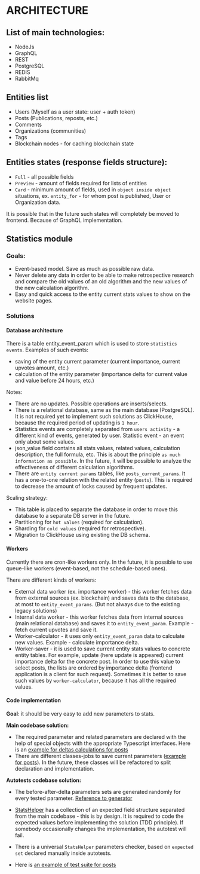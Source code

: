 # ARCHITECTURE

## List of main technologies:
* NodeJs
* GraphQL
* REST
* PostgreSQL
* REDIS
* RabbitMq

## Entities list
* Users (Myself as a user state: user + auth token)
* Posts (Publications, reposts, etc.)
* Comments
* Organizations (communities)
* Tags
* Blockchain nodes - for caching blockchain state


## Entities states (response fields structure):
* `Full` - all possible fields
* `Preview` - amount of fields required for lists of entities
* `Card` - minimum amount of fields, used in `object inside object` situations, 
ex. `entity_for` - for whom post is published, User or Organization data.

It is possible that in the future such states will completely be moved to frontend. Because of GraphQL implementation.

## Statistics module

### Goals:
* Event-based model. Save as much as possible raw data.
* Never delete any data in order to be able to make retrospective research and compare the old values of an old algorithm
and the new values of the new calculation algorithm.
* Easy and quick access to the entity current stats values to show on the website pages.


### Solutions

#### Database architecture

There is a table entity_event_param which is used to store `statistics events`. Examples of such events:
* saving of the entity current parameter (current importance, current upvotes amount, etc.)
* calculation of the entity parameter (importance delta for current value and value before 24 hours, etc.)

Notes:
* There are no updates. Possible operations are inserts/selects.
* There is a relational database, same as the main database (PostgreSQL). It is not required yet to implement such solutions
as ClickHouse, because the required period of updating is `1 hour`.
* Statistics events are completely separated from `users activity` - a different kind of events, generated by user.
Statistic event - an event only about some values.
* json_value field contains all stats values, related values, calculation description, the full formula, etc. This is about
the principle `as much information as possible`. In the future, it will be possible to analyze the effectiveness of different
calculation algorithms.
* There are `entity current params` tables, like `posts_current_params`. It has a one-to-one relation with the related entity
(`posts`). This is required to decrease the amount of locks caused by frequent updates.

Scaling strategy:
* This table is placed to separate the database in order to move this database to a separate DB server in the future.
* Partitioning for `hot values` (required for calculation).
* Sharding for `cold values` (required for retrospective).
* Migration to ClickHouse using existing the DB schema.


#### Workers

Currently there are cron-like workers only. In the future, it is possible to use queue-like workers (event-based, not the schedule-based ones).

There are different kinds of workers:
* External data worker (ex. importance worker) - this worker fetches data from external sources (ex. blockchain)
and saves data to the database, at most to `entity_event_params`. (But not always due to the existing legacy solutions)
* Internal data worker - this worker fetches data from internal sources (main relational database) and saves it
to `entity_event_param`. Example - fetch current upvotes and save it.
* Worker-calculator - it uses only `entity_event_param` data to calculate new values. Example - calculate importance
delta.
* Worker-saver - it is used to save current entity stats values to concrete entity tables. For example, update (here update is appeared)
current importance delta for the concrete post. In order to use this value to select posts, the lists are ordered by importance delta
(frontend application is a client for such request). Sometimes it is better to save such values by `worker-calculator`,
because it has all the required values.


#### Code implementation

**Goal**: it should be very easy to add new parameters to stats.

**Main codebase solution:**
* The required parameter and related parameters are declared with the help of special objects with the appropriate Typescript interfaces.
Here is an [example for deltas calculations for posts](../lib/stats/job-params/posts-job-params.ts)
* There are different classes-jobs to save current parameters ([example for posts](../lib/stats/job/posts-stats-job.ts)).
In the future, these classes will be refactored to split declaration and implementation.

**Autotests codebase solution:**
* The before-after-delta parameters sets are generated randomly for every tested parameter. [Reference to generator](../test/generators/entity/entity-event-param-generator-v2.ts)

* [StatsHelper](../test/integration/helpers/stats-helper.ts) has a collection of an expected field structure separated from the main codebase - this is by design. It is required
to code the expected values before implementing the solution (TDD principle). If somebody occasionally changes the implementation, the autotest will fail.
* There is a universal `StatsHelper` parameters checker, based on `expected set` declared manually inside autotests.
* Here is [an example of test suite for posts](../test/integration/stats/stats-only-orgs.test.ts) 
